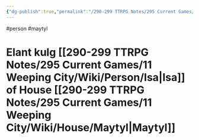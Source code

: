 ```yaml
---
{"dg-publish":true,"permalink":"/290-299 TTRPG Notes/295 Current Games/11 Weeping City/Wiki/Person/Elant/"}
---
```



#person #maytyl 

# Elant kulg [[290-299 TTRPG Notes/295 Current Games/11 Weeping City/Wiki/Person/Isa\|Isa]] of House [[290-299 TTRPG Notes/295 Current Games/11 Weeping City/Wiki/House/Maytyl\|Maytyl]]